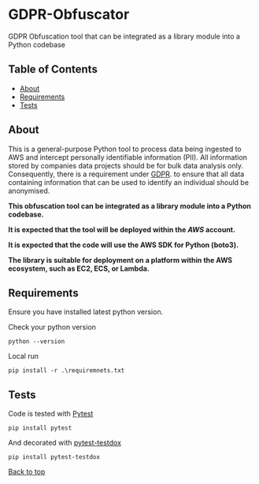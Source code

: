 # GDPR-Obfuscator
GDPR Obfuscation tool that can be integrated as a library module into a Python codebase

## Table of Contents
- [About](#about)
- [Requirements](#requirements)
- [Tests](#tests)

## About
This is a general-purpose Python tool to process data being ingested to AWS and intercept 
personally identifiable information (PII). All information stored by companies data
projects should be for bulk data analysis only. Consequently, there is a requirement
under [GDPR](https://ico.org.uk/media/for-organisations/guide-to-data-protection/guide-to-the-general-data-protection-regulation-gdpr-1-1.pdf/).
to ensure that all data containing information that can be used to identify an individual
should be anonymised.

**This obfuscation tool can be integrated as a library module into a Python codebase.**

**It is expected that the tool will be deployed within the _AWS_ account.**

**It is expected that the code will use the AWS SDK for Python (boto3).**

**The library is suitable for deployment on a platform within the AWS ecosystem, such as EC2, ECS, or Lambda.**

## Requirements
Ensure you have installed latest python version.

Check your python version
```
python --version
```

Local run
```
pip install -r .\requiremnets.txt
```

## Tests

Code is tested with [Pytest](https://docs.pytest.org/en/stable/)
```
pip install pytest
```
And decorated with [pytest-testdox](https://pypi.org/project/pytest-testdox/)
```
pip install pytest-testdox
```

[Back to top](#top)
